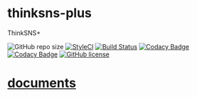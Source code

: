 # thinksns-plus
ThinkSNS+

![GitHub repo size](https://reposs.herokuapp.com/?path=zhiyicx/thinksns-plus)
[![StyleCI](https://styleci.io/repos/76627423/shield?branch=master)](https://styleci.io/repos/76627423)
[![Build Status](https://travis-ci.org/zhiyicx/thinksns-plus.svg?branch=master)](https://travis-ci.org/zhiyicx/thinksns-plus)
[![Codacy Badge](https://api.codacy.com/project/badge/Grade/8320deaa80b8489f95fcedaae6df079d)](https://www.codacy.com/app/shiweidu/thinksns-plus?utm_source=github.com&utm_medium=referral&utm_content=zhiyicx/thinksns-plus&utm_campaign=badger)
[![Codacy Badge](https://api.codacy.com/project/badge/Coverage/8320deaa80b8489f95fcedaae6df079d)](https://www.codacy.com/app/shiweidu/thinksns-plus?utm_source=github.com&amp;utm_medium=referral&amp;utm_content=zhiyicx/thinksns-plus&amp;utm_campaign=Badge_Coverage)
[![GitHub license](https://img.shields.io/badge/license-Apache%202-blue.svg)](LICENSE)

# [documents](documents)